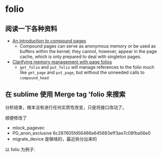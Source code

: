 # folio

## 阅读一下各种资料
- [An introduction to compound pages](https://lwn.net/Articles/619514/)
  - Compound pages can serve as anonymous memory or be used as buffers within the kernel; they cannot, however, appear in the page cache, which is only prepared to deal with singleton pages.
- [Clarifying memory management with page folios](https://lwn.net/Articles/849538/)
  - `get_folio` and `put_folio` will manage references to the folio much like `get_page` and `put_page`, but without the unneeded calls to `compound_head`

## 在 sublime 使用 Merge tag 'folio 来搜索

分析结束，根本没有进行任何实质性改变，只是将接口改动了。

顺便修改了

- mlock_pagevec
- PG_anon_exclusive 6c287605fd56466e645693eff3ae7c08fba56e0
- migrate_device 是做啥的，最近拆分出来的

以 folio 为例子:
